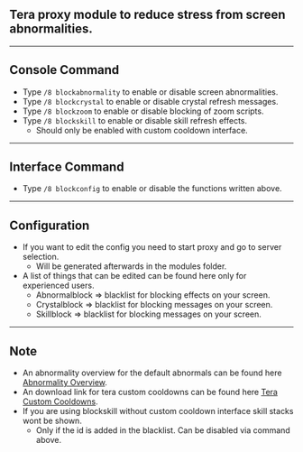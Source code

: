## Tera proxy module to reduce stress from screen abnormalities.

---

## Console Command
- Type `/8 blockabnormality` to enable or disable screen abnormalities.
- Type `/8 blockcrystal` to enable or disable crystal refresh messages.
- Type `/8 blockzoom` to enable or disable blocking of zoom scripts.
- Type `/8 blockskill` to enable or disable skill refresh effects.
    - Should only be enabled with custom cooldown interface.

---

## Interface Command
- Type `/8 blockconfig` to enable or disable the functions written above.

---

## Configuration
- If you want to edit the config you need to start proxy and go to server selection.
    - Will be generated afterwards in the modules folder.
- A list of things that can be edited can be found here only for experienced users.
	- Abnormalblock => blacklist for blocking effects on your screen.
    - Crystalblock => blacklist for blocking messages on your screen.
    - Skillblock => blacklist for blocking messages on your screen.

---

## Note
- An abnormality overview for the default abnormals can be found here [Abnormality Overview](https://github.com/Tera-Shiraneko/monitor-control/tree/master/Abnormalities).
- An download link for tera custom cooldowns can be found here [Tera Custom Cooldowns](https://github.com/Foglio1024/Tera-custom-cooldowns/releases).
- If you are using blockskill without custom cooldown interface skill stacks wont be shown.
    - Only if the id is added in the blacklist. Can be disabled via command above.
